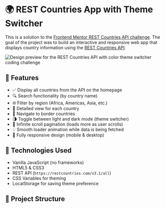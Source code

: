 # 🌍 REST Countries App with Theme Switcher

This is a solution to the [Frontend Mentor REST Countries API challenge](https://www.frontendmentor.io/challenges/rest-countries-api-with-color-theme-switcher-constfy). The goal of the project was to build an interactive and responsive web app that displays country information using the [REST Countries API](https://restcountries.com).

![Design preview for the REST Countries API with color theme switcher coding challenge](./assets/design)

## 🚀 Features

- ✅ Display all countries from the API on the homepage
- 🔍 Search functionality (by country name)
- 🌐 Filter by region (Africa, Americas, Asia, etc.)
- 📄 Detailed view for each country
- 🔁 Navigate to border countries
- 🌗 Toggle between light and dark mode (theme switcher)
- 🔄 Infinite scroll pagination (loads more as user scrolls)
- 💡 Smooth loader animation while data is being fetched
- 📱 Fully responsive design (mobile & desktop)

## 📂 Technologies Used

- Vanilla JavaScript (no frameworks)
- HTML5 & CSS3
- REST API (`https://restcountries.com/v3.1/all`)
- CSS Variables for theming
- LocalStorage for saving theme preference

## 🧱 Project Structure

